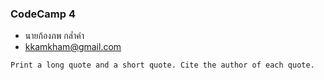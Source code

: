 ### CodeCamp 4

- นายก้องภพ กล่ำคำ
- kkamkham@gmail.com

```
Print a long quote and a short quote. Cite the author of each quote. 
```
